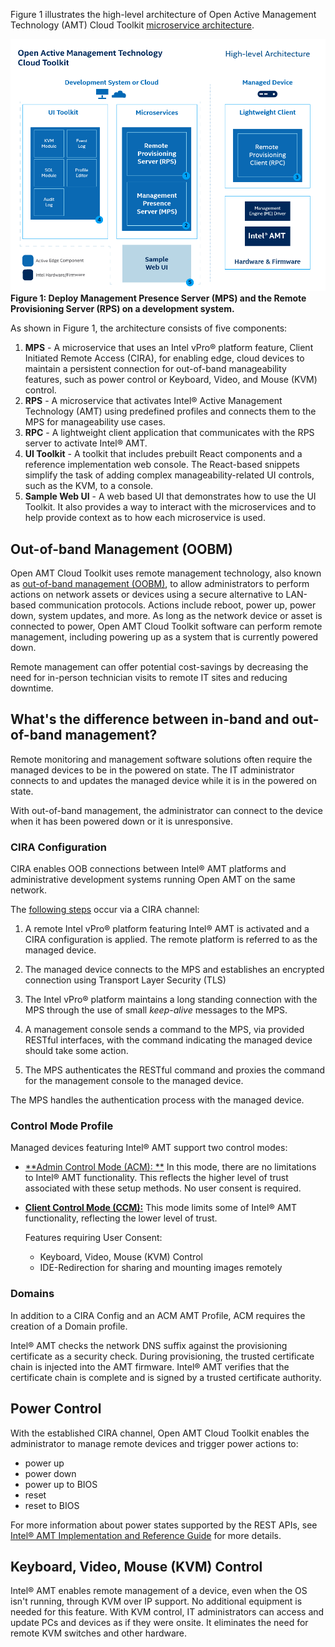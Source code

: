 Figure 1 illustrates the high-level architecture of Open Active Management Technology (AMT) Cloud Toolkit [microservice architecture](../Glossary.md#m).

[![ManualDeploymentWorkflow.png](../assets/images/AEHighLevelArch.png)](../assets/images/AEHighLevelArch.png)
**Figure 1: Deploy Management Presence Server (MPS) and the Remote Provisioning Server (RPS) on a development system.**

As shown in Figure 1, the architecture consists of five components:

1. **MPS** - A microservice that uses an Intel vPro® platform feature, Client Initiated Remote Access (CIRA), for enabling edge, cloud devices to maintain a persistent connection for out-of-band manageability features, such as power control or Keyboard, Video, and Mouse (KVM) control.
2. **RPS** - A microservice that activates Intel® Active Management Technology (AMT) using predefined profiles and connects them to the MPS for manageability use cases.
3. **RPC** - A lightweight client application that communicates with the RPS server to activate Intel® AMT.
4. **UI Toolkit** - A toolkit that includes prebuilt React components and a reference implementation web console. The React-based snippets simplify the task of adding complex manageability-related UI controls, such as the KVM, to a console. 
5. **Sample Web UI** - A web based UI that demonstrates how to use the UI Toolkit. It also provides a way to interact with the microservices and to help provide context as to how each microservice is used.


## Out-of-band Management (OOBM)

Open AMT Cloud Toolkit uses remote management technology, also known as [out-of-band management (OOBM)](../Glossary.md#o), to allow administrators to perform actions on network assets or devices using a secure alternative to LAN-based communication protocols. Actions include reboot, power up, power down, system updates, and more. As long as the network device or asset is connected to power, Open AMT Cloud Toolkit software can perform remote management, including powering up as a system that is currently powered down.  

Remote management can offer potential cost-savings by decreasing the need for in-person technician visits to remote IT sites and reducing downtime.

## What's the difference between in-band and out-of-band management?

Remote monitoring and management software solutions often require the managed devices to be in the powered on state. The IT administrator connects to and updates the managed device while it is in the powered on state.

With out-of-band management, the administrator can connect to the device when it has been powered down or it is unresponsive. 

### CIRA Configuration

CIRA enables OOB connections between Intel® AMT platforms and administrative development systems running Open AMT on the same network. 

The [following steps](https://01.org/open-active-management-technology-cloud-toolkit/overview/management-presence-server) occur via a CIRA channel:

1. A remote Intel vPro® platform featuring Intel® AMT is activated and a CIRA configuration is applied. The remote platform is referred to as the managed device. 

2. The managed device connects to the MPS and establishes an encrypted connection using Transport Layer Security (TLS) 

3. The Intel vPro® platform maintains a long standing connection with the MPS through the use of small *keep-alive* messages to the MPS.

4. A management console sends a command to the MPS, via provided RESTful interfaces, with the command indicating the managed device should take some action.

5. The MPS authenticates the RESTful command and proxies the command for the management console to the managed device.  

The MPS handles the authentication process with the managed device. 

### Control Mode Profile

Managed devices featuring Intel® AMT support two control modes: 

- [**Admin Control Mode (ACM): **](../Glossary.md#a)
In this mode, there are no limitations to Intel® AMT functionality. This reflects the higher level of trust associated with these setup methods. No user consent is required.

- [**Client Control Mode (CCM):**](../Glossary.md#c) This mode limits some of Intel® AMT functionality, reflecting the lower level of trust.

    Features requiring User Consent:

    - Keyboard, Video, Mouse (KVM) Control
    - IDE-Redirection for sharing and mounting images remotely


### Domains

In addition to a CIRA Config and an ACM AMT Profile, ACM requires the creation of a Domain profile.

Intel® AMT checks the network DNS suffix against the provisioning certificate as a security check. During provisioning, the trusted certificate chain is injected into the AMT firmware. Intel® AMT verifies that the certificate chain is complete and is signed by a trusted certificate authority.


## Power Control 

With the established CIRA channel, Open AMT Cloud Toolkit enables the administrator to manage remote devices and trigger power actions to:

- power up
- power down
- power up to BIOS
- reset
- reset to BIOS

For more information about power states supported by the REST APIs, see [Intel® AMT Implementation and Reference Guide](https://software.intel.com/sites/manageability/AMT_Implementation_and_Reference_Guide/default.htm?turl=WordDocuments%2Fchangesystempowerstate.htm) for more details. 

## Keyboard, Video, Mouse (KVM) Control

Intel® AMT enables remote management of a device, even when the OS isn't running, through KVM over IP support. No additional equipment is needed for this feature.  With KVM control, IT administrators can access and update PCs and devices as if they were onsite. It eliminates the need for remote KVM switches and other hardware. 

